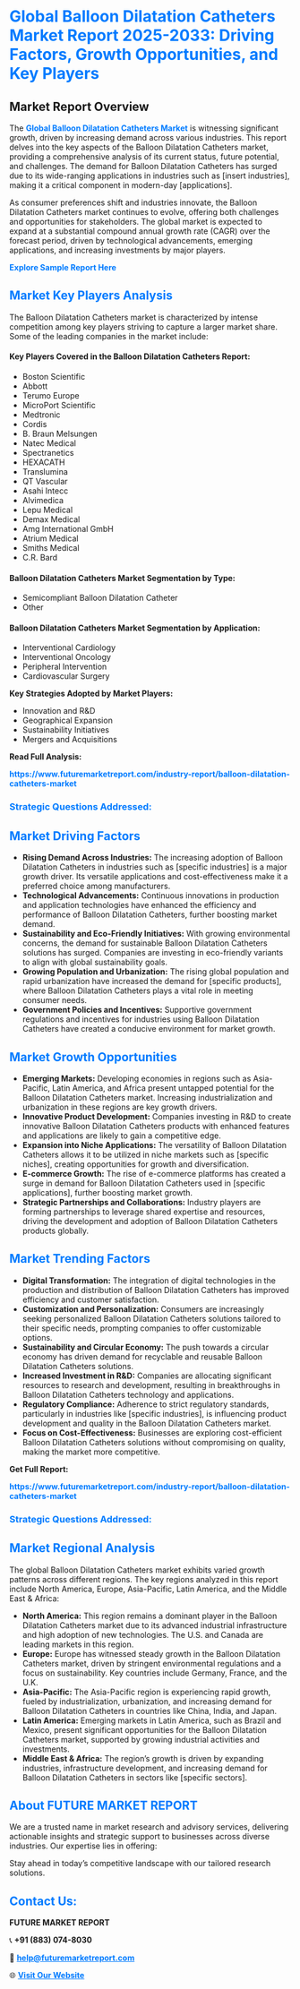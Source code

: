 <h1 style="color: #007BFF;">Global Balloon Dilatation Catheters Market Report 2025-2033: Driving Factors, Growth Opportunities, and Key Players</h1>

<section id="overview">
<h2>Market Report Overview</h2>
<p>The <a href="https://www.futuremarketreport.com/industry-report/balloon-dilatation-catheters-market" style="color: #007BFF; text-decoration: none;"><strong>Global Balloon Dilatation Catheters Market</strong></a> is witnessing significant growth, driven by increasing demand across various industries. This report delves into the key aspects of the Balloon Dilatation Catheters market, providing a comprehensive analysis of its current status, future potential, and challenges. The demand for Balloon Dilatation Catheters has surged due to its wide-ranging applications in industries such as [insert industries], making it a critical component in modern-day [applications].</p>
<p>As consumer preferences shift and industries innovate, the Balloon Dilatation Catheters market continues to evolve, offering both challenges and opportunities for stakeholders. The global market is expected to expand at a substantial compound annual growth rate (CAGR) over the forecast period, driven by technological advancements, emerging applications, and increasing investments by major players.</p>
</section>

<section id="overview">
<p><a href="https://www.futuremarketreport.com/request-sample/reportId=58258" style="color: #007BFF; text-decoration: none;"><strong>Explore Sample Report Here</strong></a></p>
</section>

<section id="key-players">
<h2 style="color: #007BFF;">Market Key Players Analysis</h2>
<p>The Balloon Dilatation Catheters market is characterized by intense competition among key players striving to capture a larger market share. Some of the leading companies in the market include:</p>
<h4>Key Players Covered in the Balloon Dilatation Catheters Report:</h4>
<ul><li>Boston Scientific</li><li>Abbott</li><li>Terumo Europe</li><li>MicroPort Scientific</li><li>Medtronic</li><li>Cordis</li><li>B. Braun Melsungen</li><li>Natec Medical</li><li>Spectranetics</li><li>HEXACATH</li><li>Translumina</li><li>QT Vascular</li><li>Asahi Intecc</li><li>Alvimedica</li><li>Lepu Medical</li><li>Demax Medical</li><li>Amg International GmbH</li><li>Atrium Medical</li><li>Smiths Medical</li><li>C.R. Bard</li></ul>
<h4>Balloon Dilatation Catheters Market Segmentation by Type:</h4>
<ul><li>Semicompliant Balloon Dilatation Catheter</li><li>Other</li></ul>

<h4>Balloon Dilatation Catheters Market Segmentation by Application:</h4>
<ul><li>Interventional Cardiology</li><li>Interventional Oncology</li><li>Peripheral Intervention</li><li>Cardiovascular Surgery</li></ul>
<p><strong>Key Strategies Adopted by Market Players:</strong></p>
<ul>
<li>Innovation and R&D</li>
<li>Geographical Expansion</li>
<li>Sustainability Initiatives</li>
<li>Mergers and Acquisitions</li>
</ul>
</section>

<section>
<p><strong>Read Full Analysis: </strong></p><a href="https://www.futuremarketreport.com/industry-report/balloon-dilatation-catheters-market" style="color: #007BFF; text-decoration: none;"><strong>https://www.futuremarketreport.com/industry-report/balloon-dilatation-catheters-market</strong></a>
<h3 style="color: #007BFF;">Strategic Questions Addressed:</h3>
</section>

<section id="driving-factors">
<h2 style="color: #007BFF;">Market Driving Factors</h2>
<ul>
<li><strong>Rising Demand Across Industries:</strong> The increasing adoption of Balloon Dilatation Catheters in industries such as [specific industries] is a major growth driver. Its versatile applications and cost-effectiveness make it a preferred choice among manufacturers.</li>
<li><strong>Technological Advancements:</strong> Continuous innovations in production and application technologies have enhanced the efficiency and performance of Balloon Dilatation Catheters, further boosting market demand.</li>
<li><strong>Sustainability and Eco-Friendly Initiatives:</strong> With growing environmental concerns, the demand for sustainable Balloon Dilatation Catheters solutions has surged. Companies are investing in eco-friendly variants to align with global sustainability goals.</li>
<li><strong>Growing Population and Urbanization:</strong> The rising global population and rapid urbanization have increased the demand for [specific products], where Balloon Dilatation Catheters plays a vital role in meeting consumer needs.</li>
<li><strong>Government Policies and Incentives:</strong> Supportive government regulations and incentives for industries using Balloon Dilatation Catheters have created a conducive environment for market growth.</li>
</ul>
</section>

<section id="growth-opportunities">
<h2 style="color: #007BFF;">Market Growth Opportunities</h2>
<ul>
<li><strong>Emerging Markets:</strong> Developing economies in regions such as Asia-Pacific, Latin America, and Africa present untapped potential for the Balloon Dilatation Catheters market. Increasing industrialization and urbanization in these regions are key growth drivers.</li>
<li><strong>Innovative Product Development:</strong> Companies investing in R&D to create innovative Balloon Dilatation Catheters products with enhanced features and applications are likely to gain a competitive edge.</li>
<li><strong>Expansion into Niche Applications:</strong> The versatility of Balloon Dilatation Catheters allows it to be utilized in niche markets such as [specific niches], creating opportunities for growth and diversification.</li>
<li><strong>E-commerce Growth:</strong> The rise of e-commerce platforms has created a surge in demand for Balloon Dilatation Catheters used in [specific applications], further boosting market growth.</li>
<li><strong>Strategic Partnerships and Collaborations:</strong> Industry players are forming partnerships to leverage shared expertise and resources, driving the development and adoption of Balloon Dilatation Catheters products globally.</li>
</ul>
</section>

<section id="trending-factors">
<h2 style="color: #007BFF;">Market Trending Factors</h2>
<ul>
<li><strong>Digital Transformation:</strong> The integration of digital technologies in the production and distribution of Balloon Dilatation Catheters has improved efficiency and customer satisfaction.</li>
<li><strong>Customization and Personalization:</strong> Consumers are increasingly seeking personalized Balloon Dilatation Catheters solutions tailored to their specific needs, prompting companies to offer customizable options.</li>
<li><strong>Sustainability and Circular Economy:</strong> The push towards a circular economy has driven demand for recyclable and reusable Balloon Dilatation Catheters solutions.</li>
<li><strong>Increased Investment in R&D:</strong> Companies are allocating significant resources to research and development, resulting in breakthroughs in Balloon Dilatation Catheters technology and applications.</li>
<li><strong>Regulatory Compliance:</strong> Adherence to strict regulatory standards, particularly in industries like [specific industries], is influencing product development and quality in the Balloon Dilatation Catheters market.</li>
<li><strong>Focus on Cost-Effectiveness:</strong> Businesses are exploring cost-efficient Balloon Dilatation Catheters solutions without compromising on quality, making the market more competitive.</li>
</ul>
</section>

<section>
<p><strong>Get Full Report: </strong></p><a href="https://www.futuremarketreport.com/industry-report/balloon-dilatation-catheters-market" style="color: #007BFF; text-decoration: none;"><strong>https://www.futuremarketreport.com/industry-report/balloon-dilatation-catheters-market</strong></a>
<h3 style="color: #007BFF;">Strategic Questions Addressed:</h3>
</section>


<section id="regional-analysis">
<h2 style="color: #007BFF;">Market Regional Analysis</h2>
<p>The global Balloon Dilatation Catheters market exhibits varied growth patterns across different regions. The key regions analyzed in this report include North America, Europe, Asia-Pacific, Latin America, and the Middle East & Africa:</p>
<ul>
<li><strong>North America:</strong> This region remains a dominant player in the Balloon Dilatation Catheters market due to its advanced industrial infrastructure and high adoption of new technologies. The U.S. and Canada are leading markets in this region.</li>
<li><strong>Europe:</strong> Europe has witnessed steady growth in the Balloon Dilatation Catheters market, driven by stringent environmental regulations and a focus on sustainability. Key countries include Germany, France, and the U.K.</li>
<li><strong>Asia-Pacific:</strong> The Asia-Pacific region is experiencing rapid growth, fueled by industrialization, urbanization, and increasing demand for Balloon Dilatation Catheters in countries like China, India, and Japan.</li>
<li><strong>Latin America:</strong> Emerging markets in Latin America, such as Brazil and Mexico, present significant opportunities for the Balloon Dilatation Catheters market, supported by growing industrial activities and investments.</li>
<li><strong>Middle East & Africa:</strong> The region’s growth is driven by expanding industries, infrastructure development, and increasing demand for Balloon Dilatation Catheters in sectors like [specific sectors].</li>
</ul>
</section>

<footer>
<h2 style="color: #007BFF;">About FUTURE MARKET REPORT</h2>
<p>We are a trusted name in market research and advisory services, delivering actionable insights and strategic support to businesses across diverse industries. Our expertise lies in offering:</p>

<p>Stay ahead in today’s competitive landscape with our tailored research solutions.</p>

<h2 style="color: #007BFF;">Contact Us:</h2>
<p><strong>FUTURE MARKET REPORT</strong></p>
<p>📞 <strong>+91 (883) 074-8030</strong></p>
<p>📧 <strong><a href="mailto:help@futuremarketreport.com" style="color: #007BFF;">help@futuremarketreport.com</a></strong></p>
<p>🌐 <strong><a href="https://www.futuremarketreport.com/" style="color: #007BFF;">Visit Our Website</a></strong></p>
</footer>